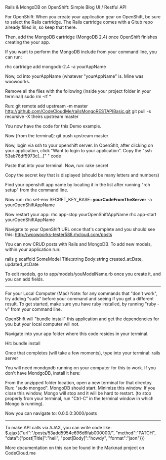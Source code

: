 Rails & MongoDB on OpenShift: Simple Blog UI / Restful API

For OpenShift:
When you create your application gear on OpenShift, be sure to select the Rails cartridge. 
The Rails cartridge comes with a Gitub repo already filled in, so keep that there.

Then, add the MongoDB cartridge (MongoDB  2.4) once OpenShift finishes creating the your app. 

If you want to perform the MongoDB include  from your command line, you can run: 

rhc cartridge add mongodb-2.4 -a yourAppName

Now, cd into yourAppName (whatever "yourAppName" is. Mine was woowoorks.

Remove all the files with the following (inside your project folder in your terminal)
sudo rm -rf *



Run: 
git remote add upstream -m master http://github.com/CodeCloudMe/railsMongoRESTAPIBasic.git
git pull -s recursive -X theirs upstream master

You now have the code for this Demo example.

Now (from the terminal): 
git push upstream master

Now, login via ssh to your openshift server. In  OpenShit, after clicking on your application, click "Want to login to your application". Copy the "ssh 53ab76df5973c[...]"
" code

Paste that into your terminal.
Now, run:
rake secret

Copy the secret key that is displayed (should be many letters and numbers)

Find your openshift app name by locating it in the list after running "rch setup" from the command line.

Now run:
rhc set-env SECRET_KEY_BASE=**yourCodeFromTheServer** -a yourOpenShiftAppName

Now restart your app:
rhc app-stop yourOpenShiftAppName
rhc app-start yourOpenShiftAppName

Navigate to your OpenShift URL once that's complete and you should see this:
http://woowoorks-tester588.rhcloud.com/posts

You can now CRUD posts with Rails and MongoDB.
To add new models, within your application run:

rails g scaffold SomeModel Title:string Body:string created_at:Date, updated_at:Date

To edit models, go to app/models/youModelName.rb once you create it, and you can add fields.

********

For your Local Computer (Mac)
Note: for any commands that "don't work", try adding "sudo" before your command and seeing if you get a different result.
To get started, make sure you have ruby installed, by running "ruby -v" from your command line.

OpenShift will "bundle install" this application and get the dependencies for you but your local computer will not.

Navigate into your app folder where this code resides in your terminal.

Hit:
bundle install

Once that completes (will take a few moments), type into your terminal:
rails server

You will need mondgodb running on your computer for this to work. If you don't have MondgoDB, install it here: 

From the unzipped folder location, open a new terminal for that directoy. Run: "sudo mongod".
MongoDB should start. Minimize this window. If you close this window, Mongo will stop and it will be hard to restart. (to stop properly from your terminal, run "Ctrl-C" in the terminal window in which Mongo is running).

Now you can navigate to: 0.0.0.0:3000/posts

***************

To make API calls via AJAX, you can write code like:
$.ajax({"url":"/posts/53add5954e696d6fab000000/", "method":"PATCH", "data":{"post[Title]":"hell", "post[Body]":"howdy", "format":"json"}})

More documentation on this can be found in the Marknad project on CodeCloud.me




